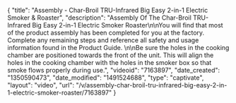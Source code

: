 {
    "title": "Assembly - Char-Broil TRU-Infrared Big Easy 2-in-1 Electric Smoker & Roaster",
    "description": "Assembly Of The Char-Broil TRU-Infrared Big Easy 2-in-1 Electric Smoker Roaster\n\nYou will find that most of the product assembly has been completed for you at the factory. Complete any remaining steps and reference all safety and usage information found in the Product Guide. \n\nBe sure the holes in the cooking chamber are positioned towards the front of the unit. This will align the holes in the cooking chamber with the holes in the smoker box so that smoke flows properly during use.",
    "videoid": "7163897",
    "date_created": "1350590473",
    "date_modified": "1491524688",
    "type": "captivate",
    "layout": "video",
    "url": "\/v\/assembly-char-broil-tru-infrared-big-easy-2-in-1-electric-smoker-roaster\/7163897"
}